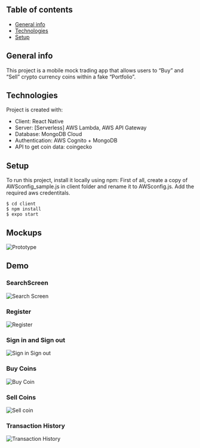 ## Table of contents
* [General info](#general-info)
* [Technologies](#technologies)
* [Setup](#setup)

## General info
This project is a mobile mock trading app that allows users to “Buy” and “Sell” crypto currency coins within a fake “Portfolio”.
	
## Technologies
Project is created with:
* Client: React Native
* Server: [Serverless] AWS Lambda, AWS API Gateway
* Database: MongoDB Cloud
* Authentication: AWS Cognito + MongoDB
* API to get coin data: coingecko

## Setup
To run this project, install it locally using npm:
First of all, create a copy of AWSconfig_sample.js in client folder and rename it to AWSconfig.js. Add the required aws credentitals.

```
$ cd client
$ npm install
$ expo start
```

## Mockups
<img src="./planning/lofiPrototype/image.png" alt="Prototype">

## Demo

### SearchScreen
![Search Screen](./client/demo/searchScreen.gif)

### Register
![Register](./client/demo/register.gif)

### Sign in and Sign out
![Sign in Sign out](./client/demo/loginSignOut.gif)

### Buy Coins
![Buy Coin](./client/demo/searchScreen.gif)

### Sell Coins
![Sell coin](./client/demo/searchScreen.gif)

### Transaction History
![Transaction History](./client/demo/transactionhistory.gif)
